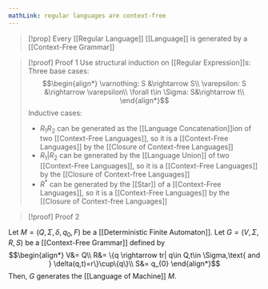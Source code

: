 ```yaml
---
mathLink: regular languages are context-free
---
```

>[!prop]
>Every [[Regular Language]] [[Language]] is generated by a [[Context-Free Grammar]]

>[!proof] Proof 1
Use structural induction on [[Regular Expression]]s: Three base cases: $$\begin{align*}
\varnothing: S &\rightarrow S\\
\varepsilon: S &\rightarrow \varepsilon\\
\forall t\in \Sigma: S&\rightarrow t\\
\end{align*}$$
Inductive cases: 
>- $R_{1}R_{2}$ can be generated as the [[Language Concatenation]]ion of two [[Context-Free Languages]], so it is a [[Context-Free Languages]] by the [[Closure of Context-free Languages]]
>- $R_{1}|R_{2}$ can be generated by the [[Language Union]] of two [[Context-Free Languages]], so it is a [[Context-Free Languages]] by the [[Closure of Context-free Languages]]
>- $R^*$ can be generated by the [[Star]] of a [[Context-Free Languages]], so it is a [[Context-Free Languages]] by the [[Closure of Context-free Languages]]


>[!proof] Proof 2

Let $M=(Q,\Sigma,\delta,q_{0},F)$ be a [[Deterministic Finite Automaton]]. Let $G=(V,\Sigma,R,S)$ be a [[Context-Free Grammar]] defined by $$\begin{align*}
V&= Q\\
R&= \{q \rightarrow tr| q\in Q,t\in \Sigma,\text{ and } \delta(q,t)=r\}\cup\{q\}\\
S&= q_{0}
\end{align*}$$
Then, $G$ generates the [[Language of Machine]] $M$. 